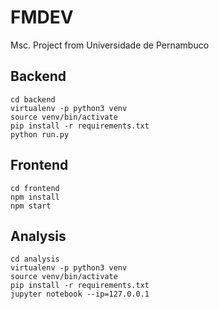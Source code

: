 # FMDEV
Msc. Project from Universidade de Pernambuco

## Backend
```
cd backend
virtualenv -p python3 venv
source venv/bin/activate
pip install -r requirements.txt
python run.py
```

## Frontend
```
cd frontend
npm install
npm start
```

## Analysis

```
cd analysis
virtualenv -p python3 venv
source venv/bin/activate
pip install -r requirements.txt
jupyter notebook --ip=127.0.0.1
```